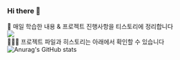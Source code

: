 ### Hi there 👋

🌱 매일 학습한 내용 & 프로젝트 진행사항을 티스토리에 정리합니다
<br>
<a href="https://everyday-joyful.tistory.com/" target="_blank"><img src="https://img.shields.io/badge/tistory-eeeeee?style=for-the-badge&logo=tistory&logoColor=FF4500"/></a>
<br>
🧑🏻‍💻 프로젝트 파일과 히스토리는 아래에서 확인할 수 있습니다
<br>
![Anurag's GitHub stats](https://github-readme-stats.vercel.app/api?username=minseungryu&show_icons=true&theme=transparent)

<!--
https://80000coding.oopy.io/865f4b2a-5198-49e8-a173-0f893a4fed45 여기서 꾸밈
**minseungryu/minseungryu** is a ✨ _special_ ✨ repository because its `README.md` (this file) appears on your GitHub profile.

Here are some ideas to get you started:

- 
- 🌱 I’m currently learning ...
- 👯 I’m looking to collaborate on ...
- 🤔 I’m looking for help with ...
- 💬 Ask me about ...
- 📫 How to reach me: ...
- 😄 Pronouns: ...
- ⚡ Fun fact: ...
-->

